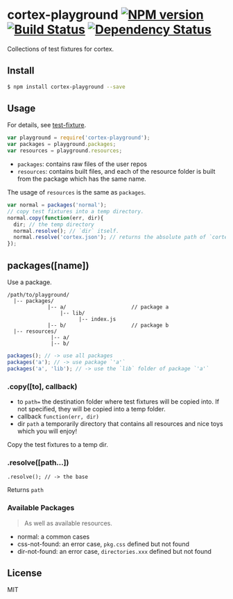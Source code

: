 # cortex-playground [![NPM version](https://badge.fury.io/js/cortex-playground.svg)](http://badge.fury.io/js/cortex-playground) [![Build Status](https://travis-ci.org/cortexjs/cortex-playground.svg?branch=master)](https://travis-ci.org/cortexjs/cortex-playground) [![Dependency Status](https://gemnasium.com/cortexjs/cortex-playground.svg)](https://gemnasium.com/cortexjs/cortex-playground)

Collections of test fixtures for cortex.

## Install

```bash
$ npm install cortex-playground --save
```

## Usage

For details, see [test-fixture](https://github.com/kaelzhang/node-test-fixture).

```js
var playground = require('cortex-playground');
var packages = playground.packages;
var resources = playground.resources;
```
- `packages`: contains raw files of the user repos
- `resources`: contains built files, and each of the resource folder is built from the package which has the same name.

The usage of `resources` is the same as `packages`.

```js
var normal = packages('normal');
// copy test fixtures into a temp directory.
normal.copy(function(err, dir){
  dir; // the temp directory
  normal.resolve(); // `dir` itself. 
  normal.resolve('cortex.json'); // returns the absolute path of `cortex.json`.
});
```

## packages([name])

Use a package.

```
/path/to/playground/
  |-- packages/
             |-- a/                     // package a
                 |-- lib/
                       |-- index.js
             |-- b/                     // package b
  |-- resources/
              |-- a/
              |-- b/
```

```js
packages(); // -> use all packages
packages('a'); // -> use package `'a'`
packages('a', 'lib'); // -> use the `lib` folder of package `'a'`
```

### .copy([to], callback)

- to `path=` the destination folder where test fixtures will be copied into. If not specified, they will be copied into a temp folder. 
- callback `function(err, dir)`
- dir `path` a temporarily directory that contains all resources and nice toys which you will enjoy!

Copy the test fixtures to a temp dir.

### .resolve([path...])

```
.resolve(); // -> the base
```

Returns `path` 


### Available Packages

> As well as available resources.

- normal: a common cases
- css-not-found: an error case, `pkg.css` defined but not found
- dir-not-found: an error case, `directories.xxx` defined but not found


## License

MIT
<!-- do not want to make nodeinit to complicated, you can edit this whenever you want. -->